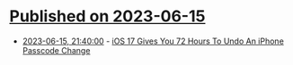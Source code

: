 # [Published on 2023-06-15](index.md)

* [2023-06-15, 21:40:00](https://apple.slashdot.org/story/23/06/15/216220/ios-17-gives-you-72-hours-to-undo-an-iphone-passcode-change?utm_source=rss1.0mainlinkanon&utm_medium=feed) - [iOS 17 Gives You 72 Hours To Undo An iPhone Passcode Change](https://apple.slashdot.org/story/23/06/15/216220/ios-17-gives-you-72-hours-to-undo-an-iphone-passcode-change?utm_source=rss1.0mainlinkanon&utm_medium=feed)
